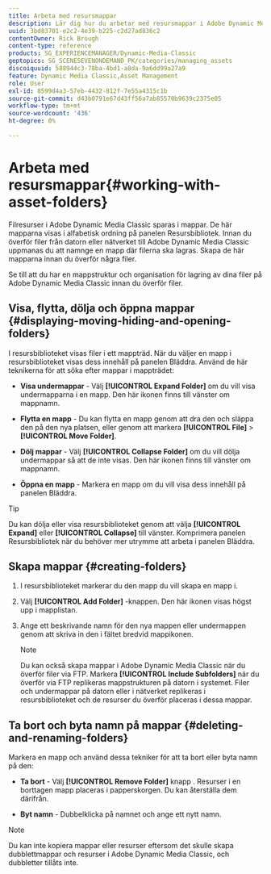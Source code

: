 ```yaml
---
title: Arbeta med resursmappar
description: Lär dig hur du arbetar med resursmappar i Adobe Dynamic Media Classic.
uuid: 3bd83701-e2c2-4e39-b225-c2d27ad836c2
contentOwner: Rick Brough
content-type: reference
products: SG_EXPERIENCEMANAGER/Dynamic-Media-Classic
geptopics: SG_SCENESEVENONDEMAND_PK/categories/managing_assets
discoiquuid: 588944c3-78ba-4bd1-a8da-9a6dd99a27a9
feature: Dynamic Media Classic,Asset Management
role: User
exl-id: 8599d4a3-57eb-4432-812f-7e55a4315c1b
source-git-commit: d43b0791e67d43ff56a7ab85570b9639c2375e05
workflow-type: tm+mt
source-wordcount: '436'
ht-degree: 0%

---
```


# Arbeta med resursmappar{#working-with-asset-folders}

Filresurser i Adobe Dynamic Media Classic sparas i mappar. De här mapparna visas i alfabetisk ordning på panelen Resursbibliotek. Innan du överför filer från datorn eller nätverket till Adobe Dynamic Media Classic uppmanas du att namnge en mapp där filerna ska lagras. Skapa de här mapparna innan du överför några filer.

Se till att du har en mappstruktur och organisation för lagring av dina filer på Adobe Dynamic Media Classic innan du överför filer.

## Visa, flytta, dölja och öppna mappar {#displaying-moving-hiding-and-opening-folders}

I resursbiblioteket visas filer i ett mappträd. När du väljer en mapp i resursbiblioteket visas dess innehåll på panelen Bläddra. Använd de här teknikerna för att söka efter mappar i mappträdet:

* **Visa undermappar** - Välj **[!UICONTROL Expand Folder]** om du vill visa undermapparna i en mapp. Den här ikonen finns till vänster om mappnamn.

* **Flytta en mapp** - Du kan flytta en mapp genom att dra den och släppa den på den nya platsen, eller genom att markera **[!UICONTROL File]** > **[!UICONTROL Move Folder]**.

* **Dölj mappar** - Välj **[!UICONTROL Collapse Folder]** om du vill dölja undermappar så att de inte visas. Den här ikonen finns till vänster om mappnamn.

* **Öppna en mapp** - Markera en mapp om du vill visa dess innehåll på panelen Bläddra.

>[!TIP]
>
>Du kan dölja eller visa resursbiblioteket genom att välja **[!UICONTROL Expand]** eller **[!UICONTROL Collapse]** till vänster. Komprimera panelen Resursbibliotek när du behöver mer utrymme att arbeta i panelen Bläddra.

## Skapa mappar {#creating-folders}

1. I resursbiblioteket markerar du den mapp du vill skapa en mapp i.
1. Välj **[!UICONTROL Add Folder]** -knappen. Den här ikonen visas högst upp i mapplistan.
1. Ange ett beskrivande namn för den nya mappen eller undermappen genom att skriva in den i fältet bredvid mappikonen.

   >[!NOTE]
   >
   >Du kan också skapa mappar i Adobe Dynamic Media Classic när du överför filer via FTP. Markera **[!UICONTROL Include Subfolders]** när du överför via FTP replikeras mappstrukturen på datorn i systemet. Filer och undermappar på datorn eller i nätverket replikeras i resursbiblioteket och de resurser du överför placeras i dessa mappar.

## Ta bort och byta namn på mappar {#deleting-and-renaming-folders}

Markera en mapp och använd dessa tekniker för att ta bort eller byta namn på den:

* **Ta bort** - Välj **[!UICONTROL Remove Folder]** knapp . Resurser i en borttagen mapp placeras i papperskorgen. Du kan återställa dem därifrån.

* **Byt namn** - Dubbelklicka på namnet och ange ett nytt namn.

>[!NOTE]
>
>Du kan inte kopiera mappar eller resurser eftersom det skulle skapa dubblettmappar och resurser i Adobe Dynamic Media Classic, och dubbletter tillåts inte.
